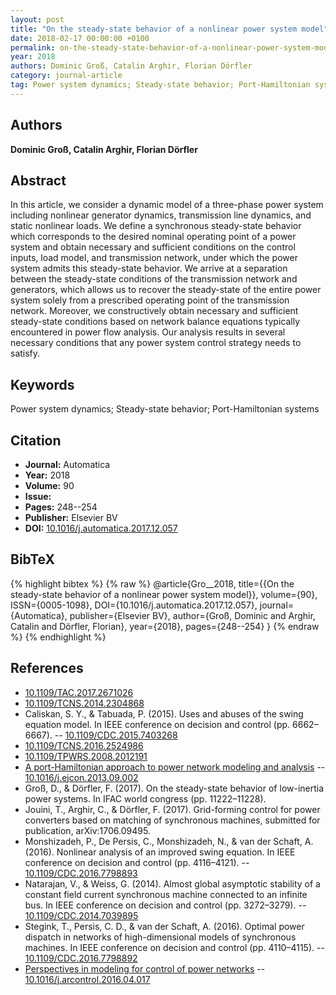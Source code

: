 ```yaml
---
layout: post
title: "On the steady-state behavior of a nonlinear power system model"
date: 2018-02-17 00:00:00 +0100
permalink: on-the-steady-state-behavior-of-a-nonlinear-power-system-model
year: 2018
authors: Dominic Groß, Catalin Arghir, Florian Dörfler
category: journal-article
tag: Power system dynamics; Steady-state behavior; Port-Hamiltonian systems
---
```

 
## Authors
**Dominic Groß, Catalin Arghir, Florian Dörfler**
 
## Abstract
In this article, we consider a dynamic model of a three-phase power system including nonlinear generator dynamics, transmission line dynamics, and static nonlinear loads. We define a synchronous steady-state behavior which corresponds to the desired nominal operating point of a power system and obtain necessary and sufficient conditions on the control inputs, load model, and transmission network, under which the power system admits this steady-state behavior. We arrive at a separation between the steady-state conditions of the transmission network and generators, which allows us to recover the steady-state of the entire power system solely from a prescribed operating point of the transmission network. Moreover, we constructively obtain necessary and sufficient steady-state conditions based on network balance equations typically encountered in power flow analysis. Our analysis results in several necessary conditions that any power system control strategy needs to satisfy.
 
## Keywords
Power system dynamics; Steady-state behavior; Port-Hamiltonian systems
 
## Citation
- **Journal:** Automatica
- **Year:** 2018
- **Volume:** 90
- **Issue:** 
- **Pages:** 248--254
- **Publisher:** Elsevier BV
- **DOI:** [10.1016/j.automatica.2017.12.057](https://doi.org/10.1016/j.automatica.2017.12.057)
 
## BibTeX
{% highlight bibtex %}
{% raw %}
@article{Gro__2018,
  title={{On the steady-state behavior of a nonlinear power system model}},
  volume={90},
  ISSN={0005-1098},
  DOI={10.1016/j.automatica.2017.12.057},
  journal={Automatica},
  publisher={Elsevier BV},
  author={Groß, Dominic and Arghir, Catalin and Dörfler, Florian},
  year={2018},
  pages={248--254}
}
{% endraw %}
{% endhighlight %}
 
## References
- [10.1109/TAC.2017.2671026](https://doi.org/10.1109/TAC.2017.2671026)
- [10.1109/TCNS.2014.2304868](https://doi.org/10.1109/TCNS.2014.2304868)
- Caliskan, S. Y., & Tabuada, P. (2015). Uses and abuses of the swing equation model. In IEEE conference on decision and control (pp. 6662–6667). -- [10.1109/CDC.2015.7403268](https://doi.org/10.1109/CDC.2015.7403268)
- [10.1109/TCNS.2016.2524986](https://doi.org/10.1109/TCNS.2016.2524986)
- [10.1109/TPWRS.2008.2012191](https://doi.org/10.1109/TPWRS.2008.2012191)
- [A port-Hamiltonian approach to power network modeling and analysis](a-port-hamiltonian-approach-to-power-network-modeling-and-analysis) -- [10.1016/j.ejcon.2013.09.002](https://doi.org/10.1016/j.ejcon.2013.09.002)
- Groß, D., & Dörfler, F. (2017). On the steady-state behavior of low-inertia power systems. In IFAC world congress (pp. 11222–11228).
- Jouini, T., Arghir, C., & Dörfler, F. (2017). Grid-forming control for power converters based on matching of synchronous machines, submitted for publication, arXiv:1706.09495.
- Monshizadeh, P., De Persis, C., Monshizadeh, N., & van der Schaft, A. (2016). Nonlinear analysis of an improved swing equation. In IEEE conference on decision and control (pp. 4116–4121). -- [10.1109/CDC.2016.7798893](https://doi.org/10.1109/CDC.2016.7798893)
- Natarajan, V., & Weiss, G. (2014). Almost global asymptotic stability of a constant field current synchronous machine connected to an infinite bus. In IEEE conference on decision and control (pp. 3272–3279). -- [10.1109/CDC.2014.7039895](https://doi.org/10.1109/CDC.2014.7039895)
- Stegink, T., Persis, C. D., & van der Schaft, A. (2016). Optimal power dispatch in networks of high-dimensional models of synchronous machines. In IEEE conference on decision and control (pp. 4110–4115). -- [10.1109/CDC.2016.7798892](https://doi.org/10.1109/CDC.2016.7798892)
- [Perspectives in modeling for control of power networks](perspectives-in-modeling-for-control-of-power-networks) -- [10.1016/j.arcontrol.2016.04.017](https://doi.org/10.1016/j.arcontrol.2016.04.017)


